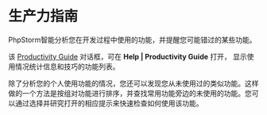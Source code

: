 # 生产力指南

PhpStorm智能分析您在开发过程中使用的功能，并提醒您可能错过的某些功能。

该 [Productivity Guide](https://www.jetbrains.com/help/phpstorm/productivity-guide.html) 对话框，可在 **Help \| Productivity Guide** 打开， 显示使用情况统计信息和技巧的功能列表。

除了分析您的个人使用功能的情况，您还可以发现您从未使用过的类似功能。这样做的一个方法是按组对功能进行排序，并查找常用功能旁边的未使用的功能。您可以通过选择并研究打开的相应提示来快速检查如何使用该功能。

